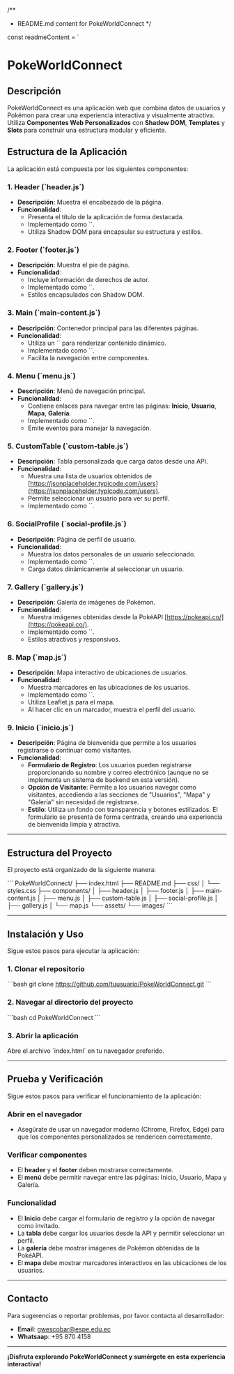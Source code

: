 /**
 * README.md content for PokeWorldConnect
 */

const readmeContent = `
# PokeWorldConnect

## Descripción

PokeWorldConnect es una aplicación web que combina datos de usuarios y Pokémon para crear una experiencia interactiva y visualmente atractiva. Utiliza **Componentes Web Personalizados** con **Shadow DOM**, **Templates** y **Slots** para construir una estructura modular y eficiente.

## Estructura de la Aplicación

La aplicación está compuesta por los siguientes componentes:

### 1. Header (\`header.js\`)
- **Descripción**: Muestra el encabezado de la página.
- **Funcionalidad**:
  - Presenta el título de la aplicación de forma destacada.
  - Implementado como \`<app-header>\`.
  - Utiliza Shadow DOM para encapsular su estructura y estilos.

### 2. Footer (\`footer.js\`)
- **Descripción**: Muestra el pie de página.
- **Funcionalidad**:
  - Incluye información de derechos de autor.
  - Implementado como \`<app-footer>\`.
  - Estilos encapsulados con Shadow DOM.

### 3. Main (\`main-content.js\`)
- **Descripción**: Contenedor principal para las diferentes páginas.
- **Funcionalidad**:
  - Utiliza un \`<slot>\` para renderizar contenido dinámico.
  - Implementado como \`<main-content>\`.
  - Facilita la navegación entre componentes.

### 4. Menu (\`menu.js\`)
- **Descripción**: Menú de navegación principal.
- **Funcionalidad**:
  - Contiene enlaces para navegar entre las páginas: **Inicio**, **Usuario**, **Mapa**, **Galería**.
  - Implementado como \`<app-menu>\`.
  - Emite eventos para manejar la navegación.

### 5. CustomTable (\`custom-table.js\`)
- **Descripción**: Tabla personalizada que carga datos desde una API.
- **Funcionalidad**:
  - Muestra una lista de usuarios obtenidos de [https://jsonplaceholder.typicode.com/users](https://jsonplaceholder.typicode.com/users).
  - Permite seleccionar un usuario para ver su perfil.
  - Implementado como \`<custom-table>\`.

### 6. SocialProfile (\`social-profile.js\`)
- **Descripción**: Página de perfil de usuario.
- **Funcionalidad**:
  - Muestra los datos personales de un usuario seleccionado.
  - Implementado como \`<social-profile>\`.
  - Carga datos dinámicamente al seleccionar un usuario.

### 7. Gallery (\`gallery.js\`)
- **Descripción**: Galería de imágenes de Pokémon.
- **Funcionalidad**:
  - Muestra imágenes obtenidas desde la PokéAPI [https://pokeapi.co/](https://pokeapi.co/).
  - Implementado como \`<poke-gallery>\`.
  - Estilos atractivos y responsivos.

### 8. Map (\`map.js\`)
- **Descripción**: Mapa interactivo de ubicaciones de usuarios.
- **Funcionalidad**:
  - Muestra marcadores en las ubicaciones de los usuarios.
  - Implementado como \`<user-map>\`.
  - Utiliza Leaflet.js para el mapa.
  - Al hacer clic en un marcador, muestra el perfil del usuario.

### 9. Inicio (\`inicio.js\`)
- **Descripción**: Página de bienvenida que permite a los usuarios registrarse o continuar como visitantes.
- **Funcionalidad**:
  - **Formulario de Registro**: Los usuarios pueden registrarse proporcionando su nombre y correo electrónico (aunque no se implementa un sistema de backend en esta versión).
  - **Opción de Visitante**: Permite a los usuarios navegar como visitantes, accediendo a las secciones de "Usuarios", "Mapa" y "Galería" sin necesidad de registrarse.
  - **Estilo**: Utiliza un fondo con transparencia y botones estilizados. El formulario se presenta de forma centrada, creando una experiencia de bienvenida limpia y atractiva.

---

## Estructura del Proyecto

El proyecto está organizado de la siguiente manera:

\`\`\`
PokeWorldConnect/
├── index.html
├── README.md
├── css/
│   └── styles.css
├── components/
│   ├── header.js
│   ├── footer.js
│   ├── main-content.js
│   ├── menu.js
│   ├── custom-table.js
│   ├── social-profile.js
│   ├── gallery.js
│   └── map.js
└── assets/
    └── images/
\`\`\`

---

## Instalación y Uso

Sigue estos pasos para ejecutar la aplicación:

### 1. Clonar el repositorio
\`\`\`bash
git clone https://github.com/tuusuario/PokeWorldConnect.git
\`\`\`

### 2. Navegar al directorio del proyecto
\`\`\`bash
cd PokeWorldConnect
\`\`\`

### 3. Abrir la aplicación
Abre el archivo \`index.html\` en tu navegador preferido.

---

## Prueba y Verificación

Sigue estos pasos para verificar el funcionamiento de la aplicación:

### Abrir en el navegador
- Asegúrate de usar un navegador moderno (Chrome, Firefox, Edge) para que los componentes personalizados se rendericen correctamente.

### Verificar componentes
- El **header** y el **footer** deben mostrarse correctamente.
- El **menú** debe permitir navegar entre las páginas: Inicio, Usuario, Mapa y Galería.

### Funcionalidad
- El **Inicio** debe cargar el formulario de registro y la opción de navegar como invitado.
- La **tabla** debe cargar los usuarios desde la API y permitir seleccionar un perfil.
- La **galería** debe mostrar imágenes de Pokémon obtenidas de la PokéAPI.
- El **mapa** debe mostrar marcadores interactivos en las ubicaciones de los usuarios.

---

## Contacto

Para sugerencias o reportar problemas, por favor contacta al desarrollador:

- **Email**: gwescobar@espe.edu.ec
- **Whatsaap**: +95 870 4158


---

**¡Disfruta explorando PokeWorldConnect y sumérgete en esta experiencia interactiva!**

